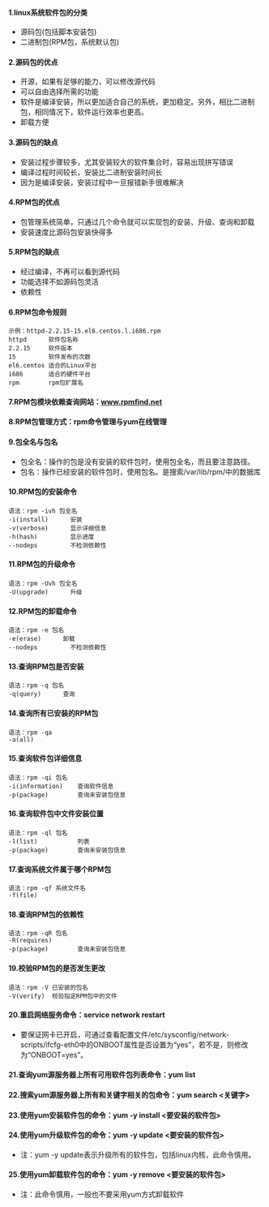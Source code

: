 #### 1.linux系统软件包的分类
* 源码包(包括脚本安装包)
* 二进制包(RPM包，系统默认包) 

#### 2.源码包的优点
* 开源，如果有足够的能力，可以修改源代码
* 可以自由选择所需的功能
* 软件是编译安装，所以更加适合自己的系统，更加稳定。另外，相比二进制包，相同情况下，软件运行效率也更高。
* 卸载方便

#### 3.源码包的缺点
* 安装过程步骤较多，尤其安装较大的软件集合时，容易出现拼写错误
* 编译过程时间较长，安装比二进制安装时间长
* 因为是编译安装，安装过程中一旦报错新手很难解决

#### 4.RPM包的优点
* 包管理系统简单，只通过几个命令就可以实现包的安装、升级、查询和卸载
* 安装速度比源码包安装快得多

#### 5.RPM包的缺点
* 经过编译，不再可以看到源代码
* 功能选择不如源码包灵活
* 依赖性

#### 6.RPM包命令规则
```
示例：httpd-2.2.15-15.el6.centos.l.i686.rpm
httpd      软件包名称
2.2.15     软件版本
15         软件发布的次数
el6.centos 适合的Linux平台
i686       适合的硬件平台
rpm        rpm包扩展名
```

#### 7.RPM包模块依赖查询网站：www.rpmfind.net

#### 8.RPM包管理方式：rpm命令管理与yum在线管理

#### 9.包全名与包名
* 包全名：操作的包是没有安装的软件包时，使用包全名，而且要注意路径。
* 包名：操作已经安装的软件包时，使用包名。是搜索/var/lib/rpm/中的数据库

#### 10.RPM包的安装命令
```
语法：rpm -ivh 包全名
-i(install)      安装
-v(verbose)      显示详细信息
-h(hash)         显示进度
--nodeps         不检测依赖性
```

#### 11.RPM包的升级命令
```
语法：rpm -Uvh 包全名
-U(upgrade)      升级
```

#### 12.RPM包的卸载命令
```
语法：rpm -e 包名
-e(erase)      卸载
--nodeps         不检测依赖性
```

#### 13.查询RPM包是否安装
```
语法：rpm -q 包名
-q(query)      查询
```

#### 14.查询所有已安装的RPM包
```
语法：rpm -qa 
-a(all)   
```

#### 15.查询软件包详细信息
```
语法：rpm -qi 包名
-i(information)    查询软件信息
-p(package)        查询未安装包信息
```

#### 16.查询软件包中文件安装位置
```
语法：rpm -ql 包名
-l(list)           列表
-p(package)        查询未安装包信息
```

#### 17.查询系统文件属于哪个RPM包
```
语法：rpm -qf 系统文件名
-f(file)          
```

#### 18.查询RPM包的依赖性
```
语法：rpm -qR 包名
-R(requires)  
-p(package)        查询未安装包信息
```

#### 19.校验RPM包的是否发生更改
```
语法：rpm -V 已安装的包名
-V(verify)  校验指定RPM包中的文件
```

#### 20.重启网络服务命令：service network restart
* 要保证网卡已开启，可通过查看配置文件/etc/sysconfig/network-scripts/ifcfg-eth0中的ONBOOT属性是否设置为“yes”，若不是，则修改为“ONBOOT=yes”。

#### 21.查询yum源服务器上所有可用软件包列表命令：yum list

#### 22.搜索yum源服务器上所有和关键字相关的包命令：yum search <关键字>

#### 23.使用yum安装软件包的命令：yum -y install <要安装的软件包>

#### 24.使用yum升级软件包的命令：yum -y update <要安装的软件包>
* 注：yum -y update表示升级所有的软件包，包括linux内核，此命令慎用。

#### 25.使用yum卸载软件包的命令：yum -y remove <要安装的软件包>
* 注：此命令慎用，一般也不要采用yum方式卸载软件







